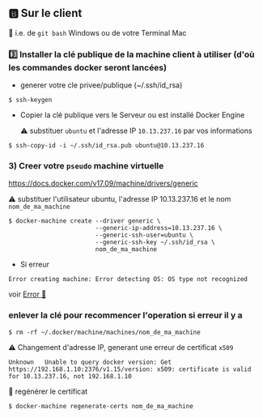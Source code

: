 ## :b: Sur le client 

:bookmark: i.e. de `git bash` Windows ou de votre Terminal Mac

### :three: Installer la clé publique de la machine client à utiliser (d'où les commandes docker seront lancées) 

* generer votre cle privee/publique (~/.ssh/id_rsa)

```
$ ssh-keygen
```

* Copier la clé publique vers le Serveur ou est installé Docker Engine 

  :warning: substituer `ubuntu` et l'adresse IP `10.13.237.16` par vos informations

```
$ ssh-copy-id -i ~/.ssh/id_rsa.pub ubuntu@10.13.237.16  
```

### 3) Creer votre `pseudo` machine virtuelle

https://docs.docker.com/v17.09/machine/drivers/generic

:warning: substituer l'utilisateur ubuntu, l'adresse IP 10.13.237.16 et le nom `nom_de_ma_machine`

```
$ docker-machine create --driver generic \
                        --generic-ip-address=10.13.237.16 \
                        --generic-ssh-user=ubuntu \
                        --generic-ssh-key ~/.ssh/id_rsa \
                        nom_de_ma_machine
```

* Si erreur 
```
Error creating machine: Error detecting OS: OS type not recognized
```

voir [Error :strawberry:](RaspberryPi.md) 

### enlever la clé pour recommencer l'operation si erreur il y a

```
$ rm -rf ~/.docker/machine/machines/nom_de_ma_machine
```

:warning: Changement d'adresse IP, generant une erreur de certificat `x509` 

```
Unknown   Unable to query docker version: Get https://192.168.1.10:2376/v1.15/version: x509: certificate is valid for 10.13.237.16, not 192.168.1.10
```

:pushpin: regénérer le certificat

```
$ docker-machine regenerate-certs nom_de_ma_machine
```
